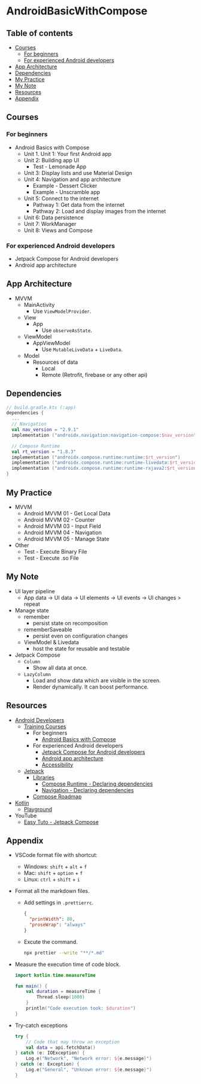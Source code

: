 <!-- omit in toc -->
# AndroidBasicWithCompose

<!-- omit in toc -->
## Table of contents

- [Courses](#courses)
  - [For beginners](#for-beginners)
  - [For experienced Android developers](#for-experienced-android-developers)
- [App Architecture](#app-architecture)
- [Dependencies](#dependencies)
- [My Practice](#my-practice)
- [My Note](#my-note)
- [Resources](#resources)
- [Appendix](#appendix)

## Courses

### For beginners

- Android Basics with Compose
  - Unit 1. Unit 1: Your first Android app
  - Unit 2: Building app UI
    - Test - Lemonade App
  - Unit 3: Display lists and use Material Design
  - Unit 4: Navigation and app architecture
    - Example - Dessert Clicker
    - Example - Unscramble app
  - Unit 5: Connect to the internet
    - Pathway 1: Get data from the internet
    - Pathway 2:  Load and display images from the internet
  - Unit 6: Data persistence
  - Unit 7: WorkManager
  - Unit 8: Views and Compose

### For experienced Android developers

- Jetpack Compose for Android developers
- Android app architecture

## App Architecture

- MVVM
  - MainActivity
    - Use `ViewModelProvider`.
  - View
    - App
      - Use `observeAsState`.
  - ViewModel
    - AppViewModel
      - Use `MutableLiveData` + `LiveData`.
  - Model
    - Resources of data
      - Local
      - Remote (Retrofit, firebase or any other api)

## Dependencies

``` kts
// build.gradle.kts (:app)
dependencies {
  ...
  // Navigation
  val nav_version = "2.9.1"
  implementation ("androidx.navigation:navigation-compose:$nav_version")

  // Compose Runtime
  val rt_version = "1.8.3"
  implementation ("androidx.compose.runtime:runtime:$rt_version")
  implementation ("androidx.compose.runtime:runtime-livedata:$rt_version")
  implementation ("androidx.compose.runtime:runtime-rxjava2:$rt_version")
}
```

## My Practice

- MVVM
  - Android MVVM 01 - Get Local Data
  - Android MVVM 02 - Counter
  - Android MVVM 03 - Input Field
  - Android MVVM 04 - Navigation
  - Android MVVM 05 - Manage State
- Other
  - Test - Execute Binary File
  - Test - Execute .so File

## My Note

- UI layer pipeline
  - App data -> UI data -> UI elements -> UI events -> UI changes > repeat
- Manage state
  - remember
    - persist state on recomposition
  - rememberSaveable
    - persist even on configuration changes
  - ViewModel & Livedata
    - host the state for reusable and testable
- Jetpack Compose
  - `Column`
    - Show all data at once.
  - `LazyColumn`
    - Load and show data which are visible in the screen.
    - Render dynamically. It can boost performance.

## Resources

- [Android Developers](https://developer.android.com/)
  - [Training Courses](https://developer.android.com/courses)
    - For beginners
      - [Android Basics with Compose](https://developer.android.com/courses/android-basics-compose/course)
    - For experienced Android developers
      - [Jetpack Compose for Android developers](https://developer.android.com/courses/jetpack-compose/course)
      - [Android app architecture](https://developer.android.com/courses/pathways/android-architecture)
      - [Accessibility](https://developer.android.com/courses/pathways/make-your-android-app-accessible)
  - [Jetpack](https://developer.android.com/jetpack)
    - [Libraries](https://developer.android.com/jetpack/androidx/explorer)
      - [Compose Runtime - Declaring dependencies](https://developer.android.com/jetpack/androidx/releases/compose-runtime#declaring_dependencies)
      - [Navigation - Declaring dependencies](https://developer.android.com/jetpack/androidx/releases/navigation#declaring_dependencies)
    - [Compose Roadmap](https://developer.android.com/jetpack/androidx/compose-roadmap)
- [Kotlin](https://kotlinlang.org/)
  - [Playground](https://play.kotlinlang.org/)
- YouTube
  - [Easy Tuto - Jetpack Compose](https://youtube.com/playlist?list=PLgpnJydBcnPA5aNrlDxxKWSqAma7m3OIl&si=7rFhu96CfRllxo5E)

## Appendix

- VSCode format file with shortcut:
  - Windows: `shift` + `alt` + `f`
  - Mac: `shift` + `option` + `f`
  - Linux: `ctrl` + `shift` + `i`
- Format all the markdown files.

  - Add settings in `.prettierrc`.

    ```json
    {
      "printWidth": 80,
      "proseWrap": "always"
    }
    ```

  - Excute the command.

    ```bash
    npx prettier --write "**/*.md"
    ```

- Measure the execution time of code block.

  ``` kt
  import kotlin.time.measureTime

  fun main() {
      val duration = measureTime {
          Thread.sleep(1000)
      }
      println("Code execution took: $duration")
  }
  ```

- Try-catch exceptions

  ``` kt
  try {
      // Code that may throw an exception
      val data = api.fetchData()
  } catch (e: IOException) {
      Log.e("Network", "Network error: ${e.message}")
  } catch (e: Exception) {
      Log.e("General", "Unknown error: ${e.message}")
  }
  ```
